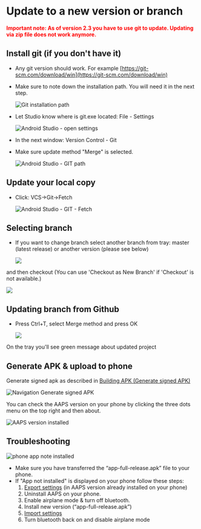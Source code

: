 # Update to a new version or branch

**<font color="#FF0000">Important note: As of version 2.3 you have to use git to update. Updating via zip file does not work anymore.</font>**

## Install git (if you don't have it)

* Any git version should work. For example [https://git-scm.com/download/win](https://git-scm.com/download/win)
* Make sure to note down the installation path. You will need it in the next step.

   ![Git installation path](../images/Update_GitPath.png)

* Let Studio know where is git.exe located: File - Settings 

   ![Android Studio - open settings](../images/Update_GitSettings1.png)

* In the next window: Version Control - Git
* Make sure update method "Merge" is selected.

   ![Android Studio - GIT path](../images/Update_GitSettings2.png)


## Update your local copy

* Click: VCS->Git->Fetch

   ![Android Studio - GIT - Fetch](../images/Update_Fetch.png)


## Selecting branch

* If you want to change branch select another branch from tray: master (latest release) or another version (please see below)

   ![](../images/UpdateAAPS1.png)

and then checkout (You can use 'Checkout as New Branch' if 'Checkout' is not available.)

   ![](../images/UpdateAAPS2.png)


## Updating branch from Github

* Press Ctrl+T, select Merge method and press OK

   ![](../images/merge.png)

On the tray you'll see green message about updated project


## Generate APK & upload to phone

Generate signed apk as described in [Building APK (Generate signed APK)](../Installing-AndroidAPS/Building-APK#generate-signed-apk)

![Navigation Generate signed APK](../images/GenerateSignedAPK.PNG)

You can check the AAPS version on your phone by clicking the three dots menu on the top right and then about.

![AAPS version installed](../images/Update_VersionCheck.png)

## Troubleshooting

![phone app note installed](../images/Update_AppNotInstalled.png)

* Make sure you have transferred the “app-full-release.apk” file to your phone.
* If "App not installed" is displayed on your phone follow these steps:
  1. [Export settings](../Usage/Objectives#export-import-settings) (in AAPS version already installed on your phone)
  2. Uninstall AAPS on your phone.
  3. Enable airplane mode & turn off bluetooth.
  4. Install new version (“app-full-release.apk”)
  5. [Import settings](../Usage/Objectives#export-import-settings)
  6. Turn bluetooth back on and disable airplane mode
